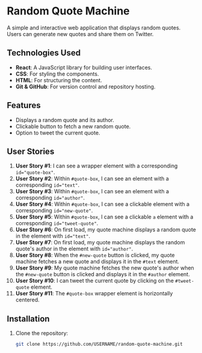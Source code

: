 # Random Quote Machine

A simple and interactive web application that displays random quotes. Users can generate new quotes and share them on Twitter.

## Technologies Used

- **React**: A JavaScript library for building user interfaces.
- **CSS**: For styling the components.
- **HTML**: For structuring the content.
- **Git & GitHub**: For version control and repository hosting.

## Features

- Displays a random quote and its author.
- Clickable button to fetch a new random quote.
- Option to tweet the current quote.

## User Stories

1. **User Story #1**: I can see a wrapper element with a corresponding `id="quote-box"`.
2. **User Story #2**: Within `#quote-box`, I can see an element with a corresponding `id="text"`.
3. **User Story #3**: Within `#quote-box`, I can see an element with a corresponding `id="author"`.
4. **User Story #4**: Within `#quote-box`, I can see a clickable element with a corresponding `id="new-quote"`.
5. **User Story #5**: Within `#quote-box`, I can see a clickable `a` element with a corresponding `id="tweet-quote"`.
6. **User Story #6**: On first load, my quote machine displays a random quote in the element with `id="text"`.
7. **User Story #7**: On first load, my quote machine displays the random quote's author in the element with `id="author"`.
8. **User Story #8**: When the `#new-quote` button is clicked, my quote machine fetches a new quote and displays it in the `#text` element.
9. **User Story #9**: My quote machine fetches the new quote's author when the `#new-quote` button is clicked and displays it in the `#author` element.
10. **User Story #10**: I can tweet the current quote by clicking on the `#tweet-quote` element.
11. **User Story #11**: The `#quote-box` wrapper element is horizontally centered.

## Installation

1. Clone the repository:
   ```bash
   git clone https://github.com/USERNAME/random-quote-machine.git
